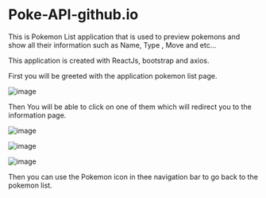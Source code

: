 # Poke-API-github.io


This is Pokemon List application that is used to preview pokemons and show all their information such as Name, Type , Move and etc...

This application is created with ReactJs, bootstrap and axios.

First you will be greeted with the application pokemon list page.

![image](https://user-images.githubusercontent.com/65343941/218517254-71a7dae2-99b9-4a80-a73c-c36c4bbc48bb.png)


Then You will be able to click on one of them which will redirect you to the information page.

![image](https://user-images.githubusercontent.com/65343941/218517750-9baeb357-bea9-4715-a1fd-462ec33f6d69.png)

![image](https://user-images.githubusercontent.com/65343941/218517806-54f5f1b4-2a5a-48ad-a736-a2b1af4899db.png)

![image](https://user-images.githubusercontent.com/65343941/218517900-e49b1711-d145-4a95-86bc-b9a84bcf6334.png)

Then you can use the Pokemon icon in thee navigation bar to go back to the pokemon list.



